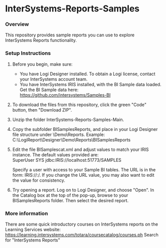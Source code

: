 # InterSystems-Reports-Samples

### Overview
This repository provides sample reports you can use to explore InterSystems Reports functionality. 

### Setup Instructions
1) Before you begin, make sure:
    * You have Logi Designer installed. To obtain a Logi license, contact your InterSystems account team. 
    * You have InterSystems IRIS installed, with the BI Sample data loaded. 
      Get the BI Sample data here: https://github.com/intersystems/Samples-BI
    
2) To download the files from this repository, click the green "Code" button, then "Download ZIP".
3) Unzip the folder InterSystems-Reports-Samples-Main.
4) Copy the subfolder BISamplesReports, and place in your Logi Designer file structure under \Demo\Reports. 
      Example: C:\LogiReport\Designer\Demo\Reports\BISamplesReports
5) Edit the file BISamplescat.xml and adjust <JDBConnection> values to match your IRIS instance. The default values provided are:  
      <User>SuperUser</User>
      <Password>SYS</Password>
      <URL>jdbc:IRIS://localhost:51773/SAMPLES</URL>
  
      Specify a user with access to your Sample BI tables. 
      The URL is in the form: IRIS://<server>:<Superserver port>/<Namespace>. If you change the URL value, you may also want to edit the <Name> value for consistency. 
  
6) Try opening a report. Log on to Logi Designer, and choose "Open". In the Catalog box at the top of the pop-up, browse to your BISamplesReports folder. Then select the desired report. 


### More information

There are some quick introductory courses on InterSystems reports on the Learning Services website:
https://learning.intersystems.com/totara/coursecatalog/courses.ph
Search for "InterSystems Reports"
